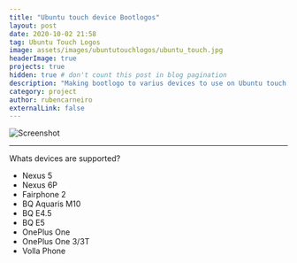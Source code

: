 ```yaml
---
title: "Ubuntu touch device Bootlogos"
layout: post
date: 2020-10-02 21:58
tag: Ubuntu Touch Logos
image: assets/images/ubuntutouchlogos/ubuntu_touch.jpg
headerImage: true
projects: true
hidden: true # don't count this post in blog pagination
description: "Making bootlogo to varius devices to use on Ubuntu touch devices."
category: project
author: rubencarneiro
externalLink: false
---
```


![Screenshot](/assests/screenshots/ubuntu_touch.jpg)

---

Whats devices are supported?

- Nexus 5
- Nexus 6P
- Fairphone 2
- BQ Aquaris M10
- BQ E4.5
- BQ E5
- OnePlus One
- OnePlus One 3/3T
- Volla Phone
